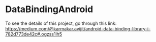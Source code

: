 # DataBindingAndroid

To see the details of this project, go through this link:
https://medium.com/@karmakar.avijit/android-data-binding-library-i-782d773de42c#.ogzss1lh5
